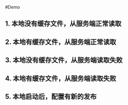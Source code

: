 #Demo

## 1. 本地没有缓存文件，从服务端正常读取

## 2. 本地有缓存文件，从服务端正常读取

## 3. 本地没有缓存文件，从服务端读取失败

## 4. 本地有缓存文件，从服务端读取失败

## 5. 本地启动后，配置有新的发布